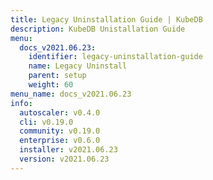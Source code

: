 ```yaml
---
title: Legacy Uninstallation Guide | KubeDB
description: KubeDB Unistallation Guide
menu:
  docs_v2021.06.23:
    identifier: legacy-uninstallation-guide
    name: Legacy Uninstall
    parent: setup
    weight: 60
menu_name: docs_v2021.06.23
info:
  autoscaler: v0.4.0
  cli: v0.19.0
  community: v0.19.0
  enterprise: v0.6.0
  installer: v2021.06.23
  version: v2021.06.23
---
```


